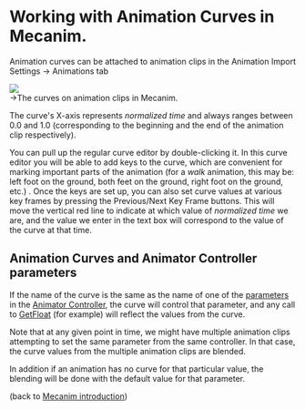 Working with Animation Curves in Mecanim.
=========================================


Animation curves can be attached to animation clips in the <span class=menu>Animation Import Settings -> Animations tab</span>

![](http://docwiki.hq.unity3d.com/uploads/Main/MecanimCurves.png)  
->The curves on animation clips in Mecanim.

The curve's X-axis represents _normalized time_ and always ranges between 0.0 and 1.0 (corresponding to the beginning and the end of the animation clip respectively). 

You can pull up the regular curve editor by double-clicking it. In this curve editor you will be able to add <span class=keyword>keys</span> to the curve, which are convenient for marking important parts of the animation (for a _walk_ animation, this may be: left foot on the ground, both feet on the ground, right foot on the ground, etc.) . Once the keys are set up, you can also set curve values at various key frames by pressing the <span class=menu>Previous/Next Key Frame</span> buttons. This will move the vertical red line to indicate at which value of _normalized time_ we are, and the value we enter in the  text box will correspond to the value of the curve at that time.  

Animation Curves and Animator Controller parameters
---------------------------------------------------

If the name of the curve is the same as the name of one of the [parameters](AnimationParameters) in the [Animator Controller](Animator), the curve will control that parameter, and any call to  [GetFloat](ScriptRef:Animator.GetFloat.html) (for example) will reflect the values from the curve.

Note that at any given point in time, we might have multiple animation clips attempting to set the same parameter from the same controller. In that case, the curve values from the multiple animation clips are blended. 

In addition if an animation has no curve for that particular value, the blending will be done with the default value for that parameter.

(back to [Mecanim introduction](MecanimAnimationSystem))
